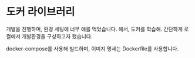 # 도커 라이브러리

개발을 진행하며, 환경 세팅에 너무 애를 먹었습니다.
해서, 도커를 학습해.
간단하게 로컬에서 개발환경을 구성하고자 했습니다.

docker-compose를 사용해 빌드하며, 
이미지 명세는 Dockerfile를 사용합니다.


